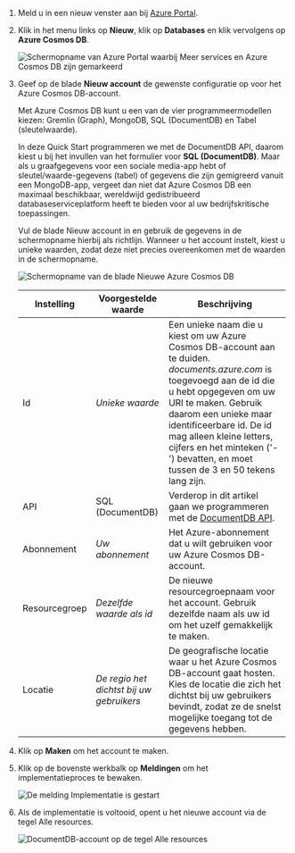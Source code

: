 1. Meld u in een nieuw venster aan bij [Azure Portal](https://portal.azure.com/).
2. Klik in het menu links op **Nieuw**, klik op **Databases** en klik vervolgens op **Azure Cosmos DB**.
   
   ![Schermopname van Azure Portal waarbij Meer services en Azure Cosmos DB zijn gemarkeerd](./media/documentdb-create-dbaccount/create-nosql-db-databases-json-tutorial-1.png)

3. Geef op de blade **Nieuw account** de gewenste configuratie op voor het Azure Cosmos DB-account. 

    Met Azure Cosmos DB kunt u een van de vier programmeermodellen kiezen: Gremlin (Graph), MongoDB, SQL (DocumentDB) en Tabel (sleutelwaarde). 
    
    In deze Quick Start programmeren we met de DocumentDB API, daarom kiest u bij het invullen van het formulier voor **SQL (DocumentDB)**. Maar als u graafgegevens voor een sociale media-app hebt of sleutel/waarde-gegevens (tabel) of gegevens die zijn gemigreerd vanuit een MongoDB-app, vergeet dan niet dat Azure Cosmos DB een maximaal beschikbaar, wereldwijd gedistribueerd databaseserviceplatform heeft te bieden voor al uw bedrijfskritische toepassingen.

    Vul de blade Nieuw account in en gebruik de gegevens in de schermopname hierbij als richtlijn. Wanneer u het account instelt, kiest u unieke waarden, zodat deze niet precies overeenkomen met de waarden in de schermopname. 
 
    ![Schermopname van de blade Nieuwe Azure Cosmos DB](./media/documentdb-create-dbaccount/create-nosql-db-databases-json-tutorial-2.png)

    Instelling|Voorgestelde waarde|Beschrijving
    ---|---|---
    Id|*Unieke waarde*|Een unieke naam die u kiest om uw Azure Cosmos DB-account aan te duiden. *documents.azure.com* is toegevoegd aan de id die u hebt opgegeven om uw URI te maken. Gebruik daarom een unieke maar identificeerbare id. De id mag alleen kleine letters, cijfers en het minteken ('-') bevatten, en moet tussen de 3 en 50 tekens lang zijn.
    API|SQL (DocumentDB)|Verderop in dit artikel gaan we programmeren met de [DocumentDB API](../articles/documentdb/documentdb-introduction.md).|
    Abonnement|*Uw abonnement*|Het Azure-abonnement dat u wilt gebruiken voor uw Azure Cosmos DB-account. 
    Resourcegroep|*Dezelfde waarde als id*|De nieuwe resourcegroepnaam voor het account. Gebruik dezelfde naam als uw id om het uzelf gemakkelijk te maken. 
    Locatie|*De regio het dichtst bij uw gebruikers*|De geografische locatie waar u het Azure Cosmos DB-account gaat hosten. Kies de locatie die zich het dichtst bij uw gebruikers bevindt, zodat ze de snelst mogelijke toegang tot de gegevens hebben.
4. Klik op **Maken** om het account te maken.
5. Klik op de bovenste werkbalk op **Meldingen** om het implementatieproces te bewaken.

    ![De melding Implementatie is gestart](./media/documentdb-create-dbaccount/azure-documentdb-nosql-notification.png)

6.  Als de implementatie is voltooid, opent u het nieuwe account via de tegel Alle resources. 

    ![DocumentDB-account op de tegel Alle resources](./media/documentdb-create-dbaccount/azure-documentdb-all-resources.png)